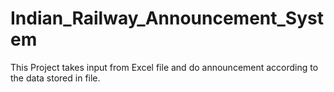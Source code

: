 # Indian_Railway_Announcement_System
This Project takes input from Excel file and do announcement according to the data stored in file.

